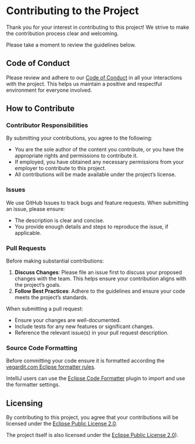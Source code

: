# Contributing to the Project

Thank you for your interest in contributing to this project! We strive to make the contribution process clear and welcoming.

Please take a moment to review the guidelines below.


## Code of Conduct

Please review and adhere to our [Code of Conduct](CODE_OF_CONDUCT.md) in all your interactions with the project.
This helps us maintain a positive and respectful environment for everyone involved.


## How to Contribute

### Contributor Responsibilities

By submitting your contributions, you agree to the following:
- You are the sole author of the content you contribute, or you have the appropriate rights and permissions to contribute it.
- If employed, you have obtained any necessary permissions from your employer to contribute to this project.
- All contributions will be made available under the project’s license.

### Issues

We use GitHub Issues to track bugs and feature requests. When submitting an issue, please ensure:
- The description is clear and concise.
- You provide enough details and steps to reproduce the issue, if applicable.

### Pull Requests

Before making substantial contributions:
1. **Discuss Changes**: Please file an issue first to discuss your proposed changes with the team. This helps ensure your contribution aligns with the project’s goals.
2. **Follow Best Practices**: Adhere to the guidelines and ensure your code meets the project’s standards.

When submitting a pull request:
- Ensure your changes are well-documented.
- Include tests for any new features or significant changes.
- Reference the relevant issue(s) in your pull request description.


### Source Code Formatting

Before committing your code ensure it is formatted according the [vegardit.com Eclipse formatter rules](https://github.com/vegardit/vegardit-maven-parent/blob/main/src/etc/eclipse-formatter.xml).

IntelliJ users can use the [Eclipse Code Formatter](https://plugins.jetbrains.com/plugin/6546-eclipse-code-formatter) plugin to import and use the formatter settings.


## Licensing

By contributing to this project, you agree that your contributions will be licensed under the [Eclipse Public License 2.0](LICENSE.txt).

The project itself is also licensed under the [Eclipse Public License 2.0](LICENSE.txt)).
